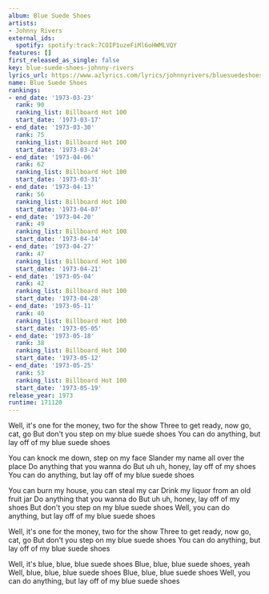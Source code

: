```yaml
---
album: Blue Suede Shoes
artists:
- Johnny Rivers
external_ids:
  spotify: spotify:track:7COIP1uzeFiMl6oHWMLVQY
features: []
first_released_as_single: false
key: blue-suede-shoes-johnny-rivers
lyrics_url: https://www.azlyrics.com/lyrics/johnnyrivers/bluesuedeshoes.html
name: Blue Suede Shoes
rankings:
- end_date: '1973-03-23'
  rank: 90
  ranking_list: Billboard Hot 100
  start_date: '1973-03-17'
- end_date: '1973-03-30'
  rank: 75
  ranking_list: Billboard Hot 100
  start_date: '1973-03-24'
- end_date: '1973-04-06'
  rank: 62
  ranking_list: Billboard Hot 100
  start_date: '1973-03-31'
- end_date: '1973-04-13'
  rank: 56
  ranking_list: Billboard Hot 100
  start_date: '1973-04-07'
- end_date: '1973-04-20'
  rank: 49
  ranking_list: Billboard Hot 100
  start_date: '1973-04-14'
- end_date: '1973-04-27'
  rank: 47
  ranking_list: Billboard Hot 100
  start_date: '1973-04-21'
- end_date: '1973-05-04'
  rank: 42
  ranking_list: Billboard Hot 100
  start_date: '1973-04-28'
- end_date: '1973-05-11'
  rank: 40
  ranking_list: Billboard Hot 100
  start_date: '1973-05-05'
- end_date: '1973-05-18'
  rank: 38
  ranking_list: Billboard Hot 100
  start_date: '1973-05-12'
- end_date: '1973-05-25'
  rank: 53
  ranking_list: Billboard Hot 100
  start_date: '1973-05-19'
release_year: 1973
runtime: 171120
---
```

Well, it's one for the money, two for the show
Three to get ready, now go, cat, go
But don't you step on my blue suede shoes
You can do anything, but lay off of my blue suede shoes

You can knock me down, step on my face
Slander my name all over the place
Do anything that you wanna do
But uh uh, honey, lay off of my shoes
You can do anything, but lay off of my blue suede shoes

You can burn my house, you can steal my car
Drink my liquor from an old fruit jar
Do anything that you wanna do
But uh uh, honey, lay off of my shoes
But don't you step on my blue suede shoes
Well, you can do anything, but lay off of my blue suede shoes

Well, it's one for the money, two for the show
Three to get ready, now go, cat, go
But don't you step on my blue suede shoes
You can do anything, but lay off of my blue suede shoes

Well, it's blue, blue, blue suede shoes
Blue, blue, blue suede shoes, yeah
Well, blue, blue, blue suede shoes
Blue, blue, blue suede shoes
Well, you can do anything, but lay off of my blue suede shoes
